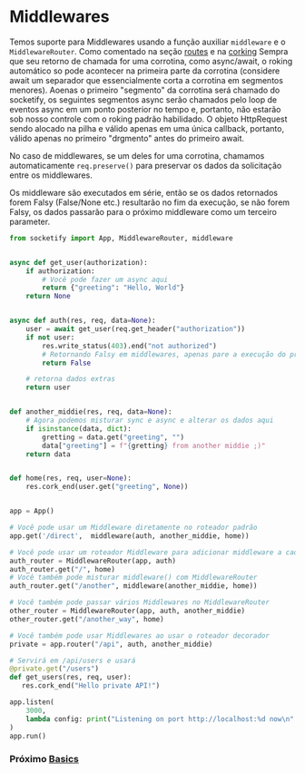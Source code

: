 # Middlewares

Temos suporte para Middlewares usando a função auxiliar `middleware` e o  `MiddlewareRouter`.
Como comentado na seção [routes](routes.md) e na [corking](corking.md) Sempra que seu retorno de chamada for uma corrotina, como async/await, o roking automático so pode acontecer na primeira parte da corrotina (considere await um separador que essencialmente corta a corrotina em segmentos menores). Aoenas o primeiro "segmento" da corrotina será chamado do socketify, os seguintes segmentos async serão chamados pelo loop de eventos async em um ponto posterior no tempo e, portanto, não estarão sob nosso controle com o roking padrão habilidado. O objeto HttpRequest sendo alocado na pilha e válido apenas em uma única callback, portanto, válido apenas no primeiro "drgmento" antes do primeiro await.

No caso de middlewares, se um deles for uma corrotina, chamamos automaticamente `req.preserve()` para preservar os dados da solicitação entre os middlewares. 

Os middleware são executados em série, então se os dados retornados forem Falsy (False/None etc.) resultarão no fim da execução, se não forem Falsy, os dados passarão para o próximo middleware como um terceiro parameter.



```python
from socketify import App, MiddlewareRouter, middleware


async def get_user(authorization):
    if authorization:
        # Você pode fazer um async aqui
        return {"greeting": "Hello, World"}
    return None


async def auth(res, req, data=None):
    user = await get_user(req.get_header("authorization"))
    if not user:
        res.write_status(403).end("not authorized")
        # Retornando Falsy em middlewares, apenas pare a execução do próximo middleware 
        return False

    # retorna dados extras
    return user


def another_middie(res, req, data=None):
    # Agora podemos misturar sync e async e alterar os dados aqui
    if isinstance(data, dict):
        gretting = data.get("greeting", "")
        data["greeting"] = f"{gretting} from another middie ;)"
    return data


def home(res, req, user=None):
    res.cork_end(user.get("greeting", None))


app = App()

# Você pode usar um Middleware diretamente no roteador padrão
app.get('/direct',  middleware(auth, another_middie, home))

# Você pode usar um roteador Middleware para adicionar middleware a cada rota que você definir
auth_router = MiddlewareRouter(app, auth)
auth_router.get("/", home)
# Você também pode misturar middleware() com MiddlewareRouter
auth_router.get("/another", middleware(another_middie, home))

# Você também pode passar vários Middlewares no MiddlewareRouter
other_router = MiddlewareRouter(app, auth, another_middie)
other_router.get("/another_way", home)

# Você também pode usar Middlewares ao usar o roteador decorador
private = app.router("/api", auth, another_middie)

# Servirá em /api/users e usará
@private.get("/users")
def get_users(res, req, user):
   res.cork_end("Hello private API!")

app.listen(
    3000,
    lambda config: print("Listening on port http://localhost:%d now\n" % config.port),
)
app.run()

```

### Próximo [Basics](basics.md)